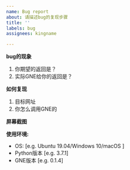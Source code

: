 ```yaml
---
name: Bug report
about: 请描述bug的复现步骤
title: ''
labels: bug
assignees: kingname

---
```


**bug的现象**

1. 你期望的返回是？
2. 实际GNE给你的返回是？

**如何复现**

1. 目标网址
2. 你怎么调用GNE的

**屏幕截图**


**使用环境:**
 - OS: [e.g. Ubuntu 19.04/Windows 10/macOS ]
 - Python版本 [e.g. 3.7.1]
 - GNE版本 [e.g. 0.1.4]
